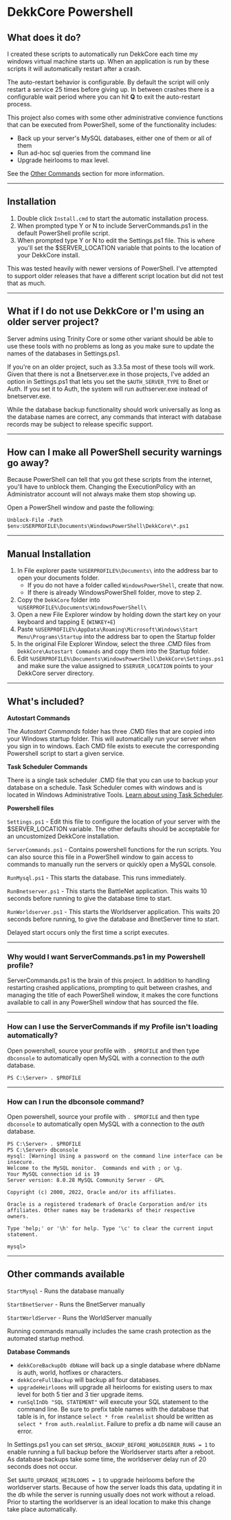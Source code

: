 # DekkCore Powershell
## What does it do?

I created these scripts to automatically run DekkCore each time my windows virtual machine starts up.  When an application is run by these scripts it will automatically restart after a crash.  

The auto-restart behavior is configurable.  By default the script will only restart a service 25 times before giving up.  In between crashes there is a configurable wait period where you can hit **Q** to exit the auto-restart process. 

This project also comes with some other administrative convience functions that can be executed from PowerShell, some of the functionality includes:
   - Back up your server's MySQL databases, either one of them or all of them
   - Run ad-hoc sql queries from the command line
   - Upgrade heirlooms to max level.  
   
See the [Other Commands](#OtherCommands) section for more information.

---

## Installation

1. Double click `Install.cmd` to start the automatic installation process.  
2. When prompted type Y or N to include ServerCommands.ps1 in the default PowerShell profile script.
3. When prompted type Y or N to edit the Settings.ps1 file.  This is where you'll set the $SERVER_LOCATION variable that points to the location of your DekkCore install.

This was tested heavily with newer versions of PowerShell.  I've attempted to support older releases that have a different script location but did not test that as much.

---

## What if I do not use DekkCore or I'm using an older server project?

Server admins using Trinity Core or some other variant should be able to use these tools with no problems as long as you make sure to update the names of the databases in Settings.ps1.  

If you're on an older project, such as 3.3.5a most of these tools will work.  Given that there is not a Bnetserver.exe in those projects, I've added an option in Settings.ps1 that lets you set the `$AUTH_SERVER_TYPE` to Bnet or Auth.  If you set it to Auth, the system will run authserver.exe instead of bnetserver.exe.

While the database backup functionality should work universally as long as the database names are correct, any commands that interact with database records may be subject to release specific support.  

---

## How can I make all PowerShell security warnings go away?

Because PowerShell can tell that you got these scripts from the internet, you'll have to unblock them. Changing the ExecutionPolicy with an Administrator account will not always make them stop showing up.  

Open a PowerShell window and paste the following:

```
Unblock-File -Path $env:USERPROFILE\Documents\WindowsPowerShell\DekkCore\*.ps1
```

---

## Manual Installation
1. In File explorer paste `%USERPROFILE%\Documents\` into the address bar to open your documents folder.
   * If you do not have a folder called `WindowsPowerShell`, create that now. 
   * If there is already WindowsPowerShell folder, move to step 2.
2. Copy the `DekkCore` folder into `%USERPROFILE%\Documents\WindowsPowerShell\`
3. Open a new File Explorer window by holding down the start key on your keyboard and tapping E (`WINKEY+E`)
4. Paste `%USERPROFILE%\AppData\Roaming\Microsoft\Windows\Start Menu\Programs\Startup` into the address bar to open the Startup folder
5. In the original File Explorer Window, select the three .CMD files from `DekkCore\Autostart Commands` and copy them into the Startup folder.
6. Edit `%USERPROFILE%\Documents\WindowsPowerShell\DekkCore\Settings.ps1` and make sure the value assigned to `$SERVER_LOCATION` points to your DekkCore server directory.


---

## What's included?

**Autostart Commands**

The *Autostart Commands* folder has three .CMD files that are copied into your Windows startup folder.  This will automatically run your server when you sign in to windows.  Each CMD file exists to execute the corresponding Powershell script to start a given service.

**Task Scheduler Commands**

There is a single task scheduler .CMD file that you can use to backup your database on a schedule.  Task Scheduler comes with windows and is located in Windows Administrative Tools.  [Learn about using Task Scheduler](https://www.google.com/search?q=how+to+schedule+a+task+windows).

**Powershell files**

`Settings.ps1` - Edit this file to configure the location of your server with the $SERVER_LOCATION variable.  The other defaults should be acceptable for an uncustomized DekkCore installation.  

`ServerCommands.ps1` - Contains powershell functions for the run scripts.  You can also source this file in a PowerShell window to gain access to commands to manually run the servers or quickly open a MySQL console.

`RunMysql.ps1` - This starts the database.  This runs immediately.

`RunBnetserver.ps1` - This starts the BattleNet application. This waits 10 seconds before running to give the database time to start.

`RunWorldserver.ps1` - This starts the Worldserver application.  This waits 20 seconds before running, to give the database and BnetServer time to start.

Delayed start occurs only the first time a script executes.  

---

### Why would I want ServerCommands.ps1 in my Powershell profile?

ServerCommands.ps1 is the brain of this project.  In addition to handling restarting crashed applications, prompting to quit between crashes, and managing the title of each PowerShell window, it makes the core functions available to call in any PowerShell window that has sourced the file.

---

### How can I use the ServerCommands if my Profile isn't loading automatically?
Open powershell, source your profile with `. $PROFILE` and then type `dbconsole` to automatically open MySQL with a connection to the *auth* database.

```
PS C:\Server> . $PROFILE
```

---

### How can I run the dbconsole command?

Open powershell, source your profile with `. $PROFILE` and then type `dbconsole` to automatically open MySQL with a connection to the *auth* database.

```
PS C:\Server> . $PROFILE
PS C:\Server> dbconsole
mysql: [Warning] Using a password on the command line interface can be insecure.
Welcome to the MySQL monitor.  Commands end with ; or \g.
Your MySQL connection id is 19
Server version: 8.0.28 MySQL Community Server - GPL

Copyright (c) 2000, 2022, Oracle and/or its affiliates.

Oracle is a registered trademark of Oracle Corporation and/or its
affiliates. Other names may be trademarks of their respective
owners.

Type 'help;' or '\h' for help. Type '\c' to clear the current input statement.

mysql>
```

---
<a name="OtherCommands"></a>
## Other commands available 
`StartMysql` - Runs the database manually

`StartBnetServer` - Runs the BnetServer manually

`StartWorldServer` - Runs the WorldServer manually

Running commands manually includes the same crash protection as the automated startup method.

**Database Commands**
- `dekkCoreBackupDb dbName` will back up a single database where dbName is auth, world, hotfixes or characters.
- `dekkCoreFullBackup` will backup all four databases.
- `upgradeHeirlooms` will upgrade all heirlooms for existing users to max level for both 5 tier and 3 tier upgrade items.
- `runSqlInDb "SQL STATEMENT"` will execute your SQL statement to the command line.  Be sure to prefix table names with the database that table is in, for instance `select * from realmlist` should be written as `select * from auth.realmlist`.  Failure to prefix a db name will cause an error.

In Settings.ps1 you can set `$MYSQL_BACKUP_BEFORE_WORLDSERER_RUNS = 1` to enable running a full backup before the Worldserver starts after a reboot. As database backups take some time, the worldserver delay run of 20 seconds does not occur. 

Set `$AUTO_UPGRADE_HEIRLOOMS = 1` to upgrade heirlooms before the worldserver starts.  Because of how the server loads this data, updating it in the db while the server is running usually does not work without a reload.  Prior to starting the worldserver is an ideal location to make this change take place automatically.
